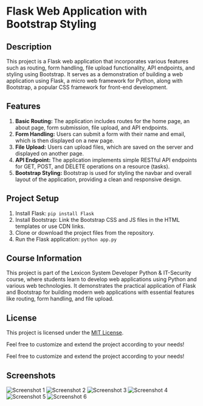 # Flask Web Application with Bootstrap Styling

## Description
This project is a Flask web application that incorporates various features such as routing, form handling, file upload functionality, API endpoints, and styling using Bootstrap. 
It serves as a demonstration of building a web application using Flask, a micro web framework for Python, along with Bootstrap, a popular CSS framework for front-end development.

## Features
1. **Basic Routing:** The application includes routes for the home page, an about page, form submission, file upload, and API endpoints.
2. **Form Handling:** Users can submit a form with their name and email, which is then displayed on a new page.
3. **File Upload:** Users can upload files, which are saved on the server and displayed on another page.
4. **API Endpoint:** The application implements simple RESTful API endpoints for GET, POST, and DELETE operations on a resource (tasks).
5. **Bootstrap Styling:** Bootstrap is used for styling the navbar and overall layout of the application, providing a clean and responsive design.

## Project Setup
1. Install Flask: `pip install Flask`
2. Install Bootstrap: Link the Bootstrap CSS and JS files in the HTML templates or use CDN links.
3. Clone or download the project files from the repository.
4. Run the Flask application: `python app.py`

## Course Information
This project is part of the Lexicon System Developer Python & IT-Security course, where students learn to develop web applications using Python and various web technologies. 
It demonstrates the practical application of Flask and Bootstrap for building modern web applications with essential features like routing, form handling, and file upload.

## License
This project is licensed under the [MIT License](link-to-license).

Feel free to customize and extend the project according to your needs!

Feel free to customize and extend the project according to your needs!

## Screenshots
![Screenshot 1](./assets/screenshot1.png)
![Screenshot 2](./assets/screenshot2.png)
![Screenshot 3](./assets/screenshot3.png)
![Screenshot 4](./assets/screenshot4.png)
![Screenshot 5](./assets/screenshot5.png)
![Screenshot 6](./assets/screenshot6.png)
